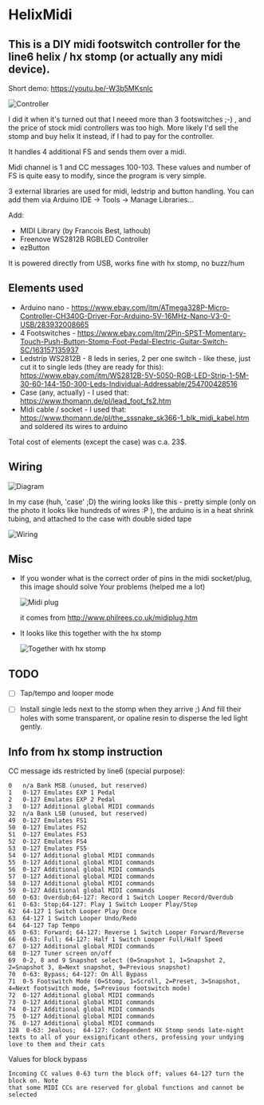 # HelixMidi

## This is a DIY midi footswitch controller for the line6 helix / hx stomp (or actually any midi device).

Short demo: https://youtu.be/-W3b5MKsnIc

![Controller](controller.jpg?raw=true "Controller")


I did it when it's turned out that I neeed more than 3 footswitches ;-) , and the price of stock midi controllers was too high. More likely I'd sell the stomp and buy helix lt instead, if I had to pay for the controller.

It handles 4 additional FS and sends them over a midi.

Midi channel is 1 and CC messages 100-103. These values and number of FS is quite easy to modify, since the program is very simple.

3 external libraries are used for midi, ledstrip and button handling. You can add them via Arduino IDE -> Tools -> Manage Libraries...

Add:
- MIDI Library (by Francois Best, lathoub)
- Freenove WS2812B RGBLED Controller
- ezButton

It is powered directly from USB, works fine with hx stomp, no buzz/hum

## Elements used

- Arduino nano - https://www.ebay.com/itm/ATmega328P-Micro-Controller-CH340G-Driver-For-Arduino-5V-16MHz-Nano-V3-0-USB/283932008665
- 4 Footswitches - https://www.ebay.com/itm/2Pin-SPST-Momentary-Touch-Push-Button-Stomp-Foot-Pedal-Electric-Guitar-Switch-SC/163157135937
- Ledstrip WS2812B - 8 leds in series, 2 per one switch - like these, just cut it to single leds (they are ready for this): https://www.ebay.com/itm/WS2812B-5V-5050-RGB-LED-Strip-1-5M-30-60-144-150-300-Leds-Individual-Addressable/254700428516
- Case (any, actually) - I used that: https://www.thomann.de/pl/lead_foot_fs2.htm
- Midi cable / socket - I used that: https://www.thomann.de/pl/the_sssnake_sk366-1_blk_midi_kabel.htm and soldered its wires to arduino

Total cost of elements (except the case) was c.a. 23$.

## Wiring
![Diagram](diagram.jpg?raw=true "Diagram")

In my case (huh, 'case' ;D) the wiring looks like this - pretty simple (only on the photo it looks like hundreds of wires :P ), the arduino is in a heat shrink tubing, and attached to the case with double sided tape

![Wiring](under_the_hood.jpg?raw=true "Wiring")

## Misc

- If you wonder what is the correct order of pins in the midi socket/plug, this image should solve Your problems (helped me a lot)

  ![Midi plug](midiplug.jpg?raw=true "Midi plug")
  
  it comes from http://www.philrees.co.uk/midiplug.htm 
  
- It looks like this together with the hx stomp

  ![Together with hx stomp](with_stomp.jpg?raw=true "With hx stomp")

## TODO

- [ ] Tap/tempo and looper mode
- [ ] Install single leds next to the stomp when they arrive ;) And fill their holes with some transparent, or opaline resin to disperse the led light gently.


## Info from hx stomp instruction

CC message ids restricted by line6 (special purpose):

```
0	n/a Bank MSB (unused, but reserved)
1	0-127 Emulates EXP 1 Pedal
2	0-127 Emulates EXP 2 Pedal
3	0-127 Additional global MIDI commands
32	n/a Bank LSB (unused, but reserved)
49	0-127 Emulates FS1
50	0-127 Emulates FS2
51	0-127 Emulates FS3
52	0-127 Emulates FS4
53	0-127 Emulates FS5
54	0-127 Additional global MIDI commands
55	0-127 Additional global MIDI commands
56	0-127 Additional global MIDI commands
57	0-127 Additional global MIDI commands
58	0-127 Additional global MIDI commands
59	0-127 Additional global MIDI commands
60	0-63: Overdub;64-127: Record 1 Switch Looper Record/Overdub
61	0-63: Stop;64-127: Play 1 Switch Looper Play/Stop
62	64-127 1 Switch Looper Play Once
63	64-127 1 Switch Looper Undo/Redo
64	64-127 Tap Tempo
65	0-63: Forward; 64-127: Reverse 1 Switch Looper Forward/Reverse
66	0-63: Full; 64-127: Half 1 Switch Looper Full/Half Speed
67	0-127 Additional global MIDI commands
68	0-127 Tuner screen on/off
69	0-2, 8 and 9 Snapshot select (0=Snapshot 1, 1=Snapshot 2, 2=Snapshot 3, 8=Next snapshot, 9=Previous snapshot)
70	0-63: Bypass; 64-127: On All Bypass
71	0-5 Footswitch Mode (0=Stomp, 1=Scroll, 2=Preset, 3=Snapshot, 4=Next footswitch mode, 5=Previous footswitch mode)
72	0-127 Additional global MIDI commands
73	0-127 Additional global MIDI commands
74	0-127 Additional global MIDI commands
75	0-127 Additional global MIDI commands
76	0-127 Additional global MIDI commands
128	 0-63: Jealous;  64-127: Codependent HX Stomp sends late-night texts to all of your exsignificant others, professing your undying love to them and their cats
```

Values for block bypass
```
Incoming CC values 0-63 turn the block off; values 64-127 turn the block on. Note
that some MIDI CCs are reserved for global functions and cannot be selected 
```
